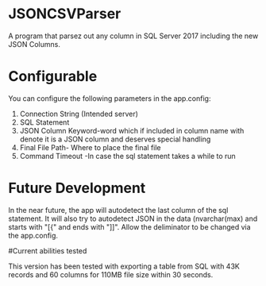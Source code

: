 # JSONCSVParser
A program that parsez out any column in SQL Server 2017 including the new JSON Columns.



# Configurable

You can configure the following parameters in the app.config:
1. Connection String (Intended server)
2. SQL Statement
3. JSON Column Keyword-word which if included in column name with denote it is a JSON column and deserves special handling
4. Final File Path- Where to place the final file
5. Command Timeout -In case the sql statement takes a while to run


# Future Development

In the near future, the app will autodetect the last column of the sql statement.
It will also try to autodetect JSON in the data (nvarchar(max) and starts with "[{" and ends with "]]".
Allow the deliminator to be changed via the app.config.

#Current abilities tested

This version has been tested with exporting a table from SQL with 43K records and 60 columns for 110MB file size within 30 seconds.



